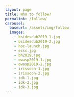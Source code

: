 ```yaml
---
layout: page
title: Who to follow?
permalink: /follow/
carousel:
  baseurl: /assets/img/follow
  images:
    - bsidesdub2019-1.jpg
    - bsidesdub2019-2.jpg
    - hoc-launch.jpg
    - ecsc.jpg
    - bh2019.jpg
    - owasp2019-1.jpg
    - owasp2019-2.jpg
    - irisscon-1.jpg
    - irisscon-2.jpg
    - idk-1.jpg
    - idk-2.jpg
    - idk-3.jpg
---
```

